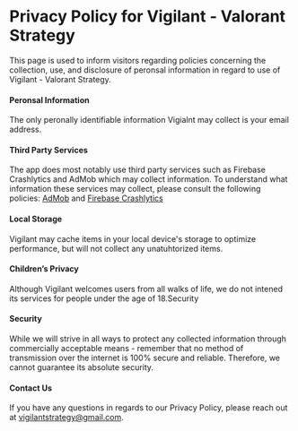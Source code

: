 # Privacy Policy for Vigilant - Valorant Strategy
This page is used to inform visitors regarding policies concerning the collection, use, and disclosure of peronsal information in regard to use of Vigilant - Valorant Strategy. 

#### Peronsal Information
The only peronally identifiable information Vigialnt may collect is your email address.

#### Third Party Services
The app does most notably use third party services such as Firebase Crashlytics and AdMob which may collect information. To understand what information these services may collect, please consult the following policies: [AdMob](https://support.google.com/admob/answer/6128543?hl=en) and [Firebase Crashlytics](https://firebase.google.com/terms/crashlytics)

#### Local Storage
Vigilant may cache items in your local device's storage to optimize performance, but will not collect any unatuhtorized items.

#### Children’s Privacy
Although Vigilant welcomes users from all walks of life, we do not intened its services for people under the age of 18.Security

#### Security
While we will strive in all ways to protect any collected information through commercially acceptable means - remember that no method of transmission over the internet is 100% secure and reliable. Therefore, we cannot guarantee its absolute security.

#### Contact Us
If you have any questions in regards to our Privacy Policy, please reach out at vigilantstrategy@gmail.com.

